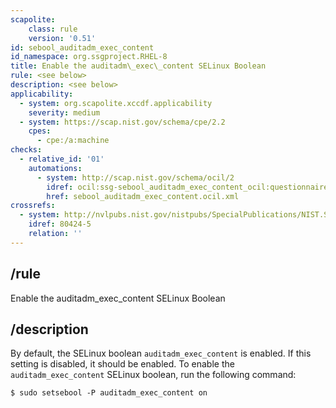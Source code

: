 ```yaml
---
scapolite:
    class: rule
    version: '0.51'
id: sebool_auditadm_exec_content
id_namespace: org.ssgproject.RHEL-8
title: Enable the auditadm\_exec\_content SELinux Boolean
rule: <see below>
description: <see below>
applicability:
  - system: org.scapolite.xccdf.applicability
    severity: medium
  - system: https://scap.nist.gov/schema/cpe/2.2
    cpes:
      - cpe:/a:machine
checks:
  - relative_id: '01'
    automations:
      - system: http://scap.nist.gov/schema/ocil/2
        idref: ocil:ssg-sebool_auditadm_exec_content_ocil:questionnaire:1
        href: sebool_auditadm_exec_content.ocil.xml
crossrefs:
  - system: http://nvlpubs.nist.gov/nistpubs/SpecialPublications/NIST.SP.800-171.pdf
    idref: 80424-5
    relation: ''
---
```



## /rule

Enable the auditadm\_exec\_content SELinux Boolean

## /description

By
default, the SELinux boolean `auditadm_exec_content` is enabled. If this
setting is disabled, it should be enabled. To enable the
`auditadm_exec_content` SELinux boolean, run the following command:

``` 
$ sudo setsebool -P auditadm_exec_content on
```
